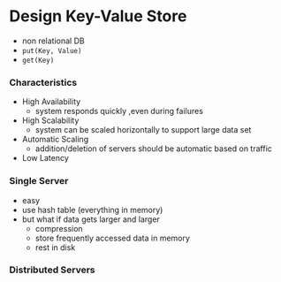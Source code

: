 # Design Key-Value Store

- non relational DB
- `put(Key, Value)`
- `get(Key)`

### Characteristics

- High Availability
  - system responds quickly ,even during failures
- High Scalability
  - system can be scaled horizontally to support large data set
- Automatic Scaling
  - addition/deletion of servers should be automatic based on traffic
- Low Latency

### Single Server

- easy
- use hash table (everything in memory)
- but what if data gets larger and larger
  - compression
  - store frequently accessed data in memory
  - rest in disk

### Distributed Servers
